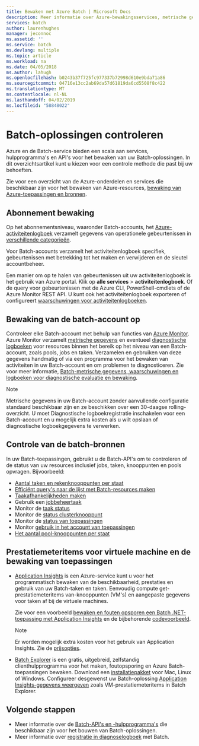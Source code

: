 ```yaml
---
title: Bewaken met Azure Batch | Microsoft Docs
description: Meer informatie over Azure-bewakingsservices, metrische gegevens, logboeken met diagnostische gegevens en andere bewakingsfuncties voor Azure Batch.
services: batch
author: laurenhughes
manager: jeconnoc
ms.assetid: ''
ms.service: batch
ms.devlang: multiple
ms.topic: article
ms.workload: na
ms.date: 04/05/2018
ms.author: lahugh
ms.openlocfilehash: b0243b37f725fc977337b72998d610e9bda71a86
ms.sourcegitcommit: 04716e13cc2ab69da57d61819da6cd5508f8c422
ms.translationtype: MT
ms.contentlocale: nl-NL
ms.lasthandoff: 04/02/2019
ms.locfileid: "58848022"
---
```

# <a name="monitor-batch-solutions"></a>Batch-oplossingen controleren

Azure en de Batch-service bieden een scala aan services, hulpprogramma's en API's voor het bewaken van uw Batch-oplossingen. In dit overzichtsartikel kunt u kiezen voor een controle methode die past bij uw behoeften.

Zie voor een overzicht van de Azure-onderdelen en services die beschikbaar zijn voor het bewaken van Azure-resources, [bewaking van Azure-toepassingen en bronnen](../monitoring-and-diagnostics/monitoring-overview.md).

## <a name="subscription-level-monitoring"></a>Abonnement bewaking

Op het abonnementsniveau, waaronder Batch-accounts, het [Azure-activiteitenlogboek](../azure-monitor/platform/activity-logs-overview.md) verzamelt gegevens van operationele gebeurtenissen in [verschillende categorieën](../azure-monitor/platform/activity-logs-overview.md#categories-in-the-activity-log).

Voor Batch-accounts verzamelt het activiteitenlogboek specifiek, gebeurtenissen met betrekking tot het maken en verwijderen en de sleutel accountbeheer.

Een manier om op te halen van gebeurtenissen uit uw activiteitenlogboek is het gebruik van Azure portal. Klik op **alle services** > **activiteitenlogboek**. Of de query voor gebeurtenissen met de Azure CLI, PowerShell-cmdlets of de Azure Monitor REST API. U kunt ook het activiteitenlogboek exporteren of configureert [waarschuwingen voor activiteitenlogboeken](../monitoring-and-diagnostics/monitoring-activity-log-alerts-new-experience.md).

## <a name="batch-account-level-monitoring"></a>Bewaking van de batch-account op

Controleer elke Batch-account met behulp van functies van [Azure Monitor](../azure-monitor/overview.md). Azure Monitor verzamelt [metrische gegevens](../azure-monitor/platform/data-platform-metrics.md) en eventueel [diagnostische logboeken](../azure-monitor/platform/diagnostic-logs-overview.md) voor resources binnen het bereik op het niveau van een Batch-account, zoals pools, jobs en taken. Verzamelen en gebruiken van deze gegevens handmatig of via een programma voor het bewaken van activiteiten in uw Batch-account en om problemen te diagnosticeren. Zie voor meer informatie, [Batch-metrische gegevens, waarschuwingen en logboeken voor diagnostische evaluatie en bewaking](batch-diagnostics.md).
 
> [!NOTE]
> Metrische gegevens in uw Batch-account zonder aanvullende configuratie standaard beschikbaar zijn en ze beschikken over een 30-daagse rolling-overzicht. U moet Diagnostische logboekregistratie inschakelen voor een Batch-account en u mogelijk extra kosten als u wilt opslaan of diagnostische logboekgegevens te verwerken. 

## <a name="batch-resource-monitoring"></a>Controle van de batch-bronnen

In uw Batch-toepassingen, gebruikt u de Batch-API's om te controleren of de status van uw resources inclusief jobs, taken, knooppunten en pools opvragen. Bijvoorbeeld:

* [Aantal taken en rekenknooppunten per staat](batch-get-resource-counts.md)
* [Efficiënt query's naar de lijst met Batch-resources maken](batch-efficient-list-queries.md)
* [Taakafhankelijkheden maken](batch-task-dependencies.md)
* Gebruik een [jobbeheertaak](/rest/api/batchservice/job/add#jobmanagertask)
* Monitor de [taak status](/rest/api/batchservice/task/list#taskstate)
* Monitor de [status clusterknooppunt](/rest/api/batchservice/computenode/list#computenodestate)
* Monitor de [status van toepassingen](/rest/api/batchservice/pool/get#poolstate)
* Monitor [gebruik in het account van toepassingen](/rest/api/batchservice/pool/listusagemetrics)
* [Het aantal pool-knooppunten per staat](/rest/api/batchservice/account/listpoolnodecounts)

## <a name="vm-performance-counters-and-application-monitoring"></a>Prestatiemeteritems voor virtuele machine en de bewaking van toepassingen

* [Application Insights](../azure-monitor/app/app-insights-overview.md) is een Azure-service kunt u voor het programmatisch bewaken van de beschikbaarheid, prestaties en gebruik van uw Batch-taken en taken. Eenvoudig compute get-prestatiemeteritems van-knooppunten (VM's) en aangepaste gegevens voor taken af bij de virtuele machines. 

  Zie voor een voorbeeld [bewaken en fouten opsporen een Batch .NET-toepassing met Application Insights](monitor-application-insights.md) en de bijbehorende [codevoorbeeld](https://github.com/Azure/azure-batch-samples/tree/master/CSharp/ArticleProjects/ApplicationInsights).

  > [!NOTE]
  > Er worden mogelijk extra kosten voor het gebruik van Application Insights. Zie de [prijsopties](https://azure.microsoft.com/pricing/details/application-insights/). 
  >

* [Batch Explorer](https://github.com/Azure/BatchExplorer) is een gratis, uitgebreid, zelfstandig clienthulpprogramma voor het maken, foutopsporing en Azure Batch-toepassingen bewaken. Download een [installatiepakket](https://azure.github.io/BatchExplorer/) voor Mac, Linux of Windows. Configureer desgewenst uw Batch-oplossing [Application Insights-gegevens weergeven](https://github.com/Azure/batch-insights) zoals VM-prestatiemeteritems in Batch Explorer.


## <a name="next-steps"></a>Volgende stappen

* Meer informatie over de [Batch-API's en -hulpprogramma's](batch-apis-tools.md) die beschikbaar zijn voor het bouwen van Batch-oplossingen.
* Meer informatie over [registratie in diagnoselogboek](batch-diagnostics.md) met Batch.